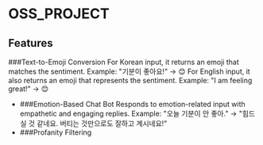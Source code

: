 # OSS_PROJECT

## Features

###Text-to-Emoji Conversion 
For Korean input, it returns an emoji that matches the sentiment.
Example: "기분이 좋아요!" → 😊
For English input, it also returns an emoji that represents the sentiment.
Example: "I am feeling great!" → 😊
+ ###Emotion-Based Chat Bot 
Responds to emotion-related input with empathetic and engaging replies.
Example: "오늘 기분이 안 좋아." → "힘드실 것 같네요. 버티는 것만으로도 잘하고 계시네요!"
+ ###Profanity Filtering 

